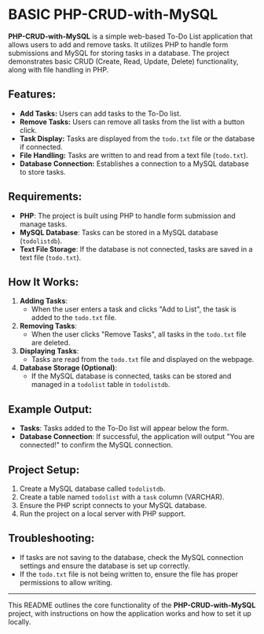 # BASIC PHP-CRUD-with-MySQL

**PHP-CRUD-with-MySQL** is a simple web-based To-Do List application that allows users to add and remove tasks. It utilizes PHP to handle form submissions and MySQL for storing tasks in a database. The project demonstrates basic CRUD (Create, Read, Update, Delete) functionality, along with file handling in PHP.

## Features:
- **Add Tasks:** Users can add tasks to the To-Do list.
- **Remove Tasks:** Users can remove all tasks from the list with a button click.
- **Task Display:** Tasks are displayed from the `todo.txt` file or the database if connected.
- **File Handling:** Tasks are written to and read from a text file (`todo.txt`).
- **Database Connection:** Establishes a connection to a MySQL database to store tasks.

## Requirements:
- **PHP**: The project is built using PHP to handle form submission and manage tasks.
- **MySQL Database**: Tasks can be stored in a MySQL database (`todolistdb`).
- **Text File Storage**: If the database is not connected, tasks are saved in a text file (`todo.txt`).

## How It Works:
1. **Adding Tasks**: 
   - When the user enters a task and clicks "Add to List", the task is added to the `todo.txt` file.
2. **Removing Tasks**: 
   - When the user clicks "Remove Tasks", all tasks in the `todo.txt` file are deleted.
3. **Displaying Tasks**: 
   - Tasks are read from the `todo.txt` file and displayed on the webpage.
4. **Database Storage (Optional)**: 
   - If the MySQL database is connected, tasks can be stored and managed in a `todolist` table in `todolistdb`.

## Example Output:
- **Tasks**: Tasks added to the To-Do list will appear below the form.
- **Database Connection**: If successful, the application will output "You are connected!" to confirm the MySQL connection.

## Project Setup:
1. Create a MySQL database called `todolistdb`.
2. Create a table named `todolist` with a `task` column (VARCHAR).
3. Ensure the PHP script connects to your MySQL database.
4. Run the project on a local server with PHP support.

## Troubleshooting:
- If tasks are not saving to the database, check the MySQL connection settings and ensure the database is set up correctly.
- If the `todo.txt` file is not being written to, ensure the file has proper permissions to allow writing.

---

This README outlines the core functionality of the **PHP-CRUD-with-MySQL** project, with instructions on how the application works and how to set it up locally.
